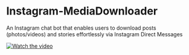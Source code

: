 # Instagram-MediaDownloader
An Instagram chat bot that enables users to download posts (photos/videos) and stories effortlessly via Instagram Direct Messages

[![Watch the video](./thumb.jpg)](./video.mp4)
